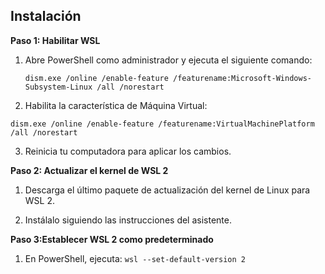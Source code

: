 ## Instalación

**Paso 1: Habilitar WSL**

1. Abre PowerShell como administrador y ejecuta el siguiente comando:
   
   ``` dism.exe /online /enable-feature /featurename:Microsoft-Windows-Subsystem-Linux /all /norestart ```


2. Habilita la característica de Máquina Virtual:

  ``` dism.exe /online /enable-feature /featurename:VirtualMachinePlatform /all /norestart ```


3. Reinicia tu computadora para aplicar los cambios.


**Paso 2: Actualizar el kernel de WSL 2**

1. Descarga el último paquete de actualización del kernel de Linux para WSL 2.

2. Instálalo siguiendo las instrucciones del asistente.

**Paso 3:Establecer WSL 2 como predeterminado**

1. En PowerShell, ejecuta: ``` wsl --set-default-version 2 ```

